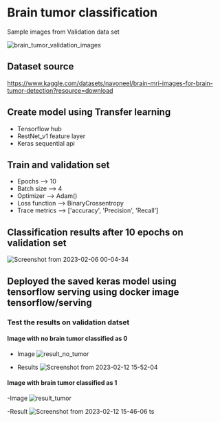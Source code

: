 # Brain tumor classification

Sample images from Validation data set

![brain_tumor_validation_images](https://user-images.githubusercontent.com/23450113/216850715-89dcbf76-fc84-4ed1-bafb-174b94903b2e.png)


## Dataset source 
https://www.kaggle.com/datasets/navoneel/brain-mri-images-for-brain-tumor-detection?resource=download


## Create model using Transfer learning
- Tensorflow hub
- RestNet_v1 feature layer
- Keras sequential api

## Train and validation set

- Epochs          --> 10
- Batch size      --> 4
- Optimizer       --> Adam()
- Loss function   --> BinaryCrossentropy
- Trace metrics   --> ['accuracy', 'Precision', 'Recall']


## Classification results **after 10 epochs on validation set** 

![Screenshot from 2023-02-06 00-04-34](https://user-images.githubusercontent.com/23450113/216851078-6d1069c9-b338-4d2c-8bfb-b3003067ad90.png)

## Deployed the saved keras model using tensorflow serving using docker image tensorflow/serving

### Test the results on validation datset 

#### Image with no brain tumor classified as 0

- Image
![result_no_tumor](https://user-images.githubusercontent.com/23450113/218318290-b39e8197-89c7-4e79-8540-dbef4b841f8b.png)

- Results
![Screenshot from 2023-02-12 15-52-04](https://user-images.githubusercontent.com/23450113/218318435-1e382a8f-907e-4f90-9166-3bba47a2c5dd.png)


#### Image with brain tumor classified as 1

-Image 
![result_tumor](https://user-images.githubusercontent.com/23450113/218318362-963f1dd7-4095-49d9-bda0-ee19f864b638.png)

-Result
![Screenshot from 2023-02-12 15-46-06](https://user-images.githubusercontent.com/23450113/218318455-33043faa-0c57-4af7-93b1-df98478360ac.png)
ts
